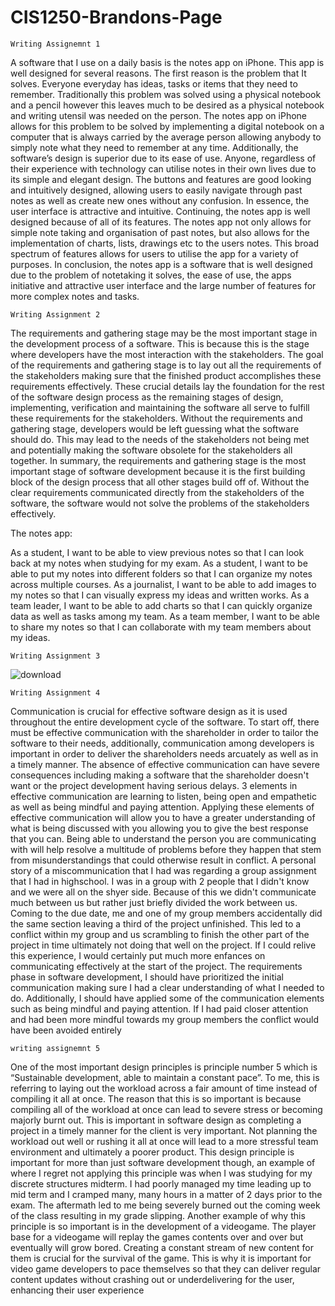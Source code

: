 # CIS1250-Brandons-Page

    Writing Assignemnt 1

A software that I use on a daily basis is the notes app on iPhone. This app is well designed for several reasons. The first reason is the problem that It solves. Everyone everyday has ideas, tasks or items that they need to remember. Traditionally this problem was solved using a physical notebook and a pencil however this leaves much to be desired as a physical notebook and writing utensil was needed on the person. The notes app on iPhone allows for this problem to be solved by implementing a digital notebook on a computer that is always carried by the average person allowing anybody to simply note what they need to remember at any time. Additionally, the software’s design is superior due to its ease of use. Anyone, regardless of their experience with technology can utilise notes in their own lives due to its simple and elegant design. The buttons and features are good looking and intuitively designed, allowing users to easily navigate through past notes as well as create new ones without any confusion. In essence, the user interface is attractive and intuitive. Continuing, the notes app is well designed because of all of its features. The notes app not only allows for simple note taking and organisation of past notes, but also allows for the implementation of charts, lists, drawings etc to the users notes. This broad spectrum of features allows for users to utilise the app for a variety of purposes. In conclusion, the notes app is a software that is well designed due to the problem of notetaking it solves, the ease of use, the apps initiative and attractive user interface and the large number of features for more complex notes and tasks.


    Writing Assignment 2

The requirements and gathering stage may be the most important stage in the development process of a software. This is because this is the stage where developers have the most interaction with the stakeholders. The goal of the requirements and gathering stage is to lay out all the requirements of the stakeholders making sure that the finished product accomplishes these requirements effectively. These crucial details lay the foundation for the rest of the software design process as the remaining stages of design, implementing, verification and maintaining the software all serve to fulfill these requirements for the stakeholders. Without the requirements and gathering stage, developers would be left guessing what the software should do. This may lead to the needs of the stakeholders not being met and potentially making the software obsolete for the stakeholders all together. In summary, the requirements and gathering stage is the most important stage of software development because it is the first building block of the design process that all other stages build off of. Without the clear requirements communicated directly from the stakeholders of the software, the software would not solve the problems of the stakeholders effectively.

The notes app:

As a student, I want to be able to view previous notes so that I can look back at my notes when studying for my exam.
As a student, I want to be able to put my notes into different folders so that I can organize my notes across multiple courses.
As a journalist, I want to be able to add images to my notes so that I can visually express my ideas and written works.
As a team leader, I want to be able to add charts so that I can quickly organize data as well as tasks among my team.
As a team member, I want to be able to share my notes so that I can collaborate with my team members about my ideas.


    Writing Assignment 3

![download](https://github.com/user-attachments/assets/027bcc3f-ebb1-491e-8d16-1b77829f3f23)


    Writing Assignment 4

Communication is crucial for effective software design as it is used throughout the entire development cycle of the software. To start off, there must be effective communication with the shareholder in order to tailor the software to their needs, additionally, communication among developers is important in order to deliver the shareholders needs arcuately as well as in a timely manner. The absence of effective communication can have severe consequences including making a software that the shareholder doesn't want or the project development having serious delays. 3 elements in effective communication are learning to listen, being open and empathetic as well as being mindful and paying attention. Applying these elements of effective communication will allow you to have a greater understanding of what is being discussed with you allowing you to give the best response that you can. Being able to understand the person you are communicating with will help resolve a multitude of problems before they happen that stem from misunderstandings that could otherwise result in conflict. A personal story of a miscommunication that I had was regarding a group assignment that I had in highschool. I was in a group with 2 people that I didn't know and we were all on the shyer side. Because of this we didn't communicate much between us but rather just briefly divided the work between us. Coming to the due date, me and one of my group members accidentally did the same section leaving a third of the project unfinished. This led to a conflict within my group and us scrambling to finish the other part of the project in time ultimately not doing that well on the project. If I could relive this experience, I would certainly put much more enfances on communicating effectively at the start of the project. The requirements phase in software development, I should have prioritized the initial communication making sure I had a clear understanding of what I needed to do. Additionally, I should have applied some of the communication elements such as being mindful and paying attention. If I had paid closer attention and had been more mindful towards my group members the conflict would have been avoided entirely


    writing assignemnt 5

One of the most important design principles is principle number 5 which is “Sustainable development, able to maintain a constant pace”. To me, this is referring to laying out the workload across a fair amount of time instead of compiling it all at once. The reason that this is so important is because compiling all of the workload at once can lead to severe stress or becoming majorly burnt out. This is important in software design as completing a project in a timely manner for the client is very important. Not planning the workload out well or rushing it all at once will lead to a more stressful team environment and ultimately a poorer product. This design principle is important for more than just software development though, an example of where I regret not applying this principle was when I was studying for my discrete structures midterm. I had poorly managed my time leading up to mid term and I cramped many, many hours in a matter of 2 days prior to the exam. The aftermath led to me being severely burned out the coming week of the class resulting in my grade slipping. Another example of why this principle is so important is in the development of a videogame. The player base for a videogame will replay the games contents over and over but eventually will grow bored. Creating a constant stream of new content for them is crucial for the survival of the game. This is why it is important for video game developers to pace themselves so that they can deliver regular content updates without crashing out or underdelivering for the user, enhancing their user experience
